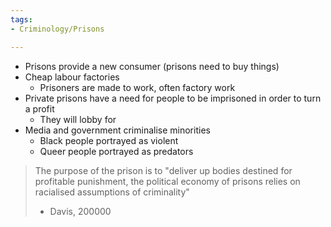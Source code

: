 ```yaml
---
tags:
- Criminology/Prisons

---
```

- Prisons provide a new consumer (prisons need to buy things)
- Cheap labour factories
	- Prisoners are made to work, often factory work
- Private prisons have a need for people to be imprisoned in order to turn a profit
	- They will lobby for 
- Media and government criminalise minorities
	- Black people portrayed as violent
	- Queer people portrayed as predators

> The purpose of the prison is to "deliver up bodies destined for profitable punishment, the political economy of prisons relies on racialised assumptions of criminality"
> - Davis, 200000